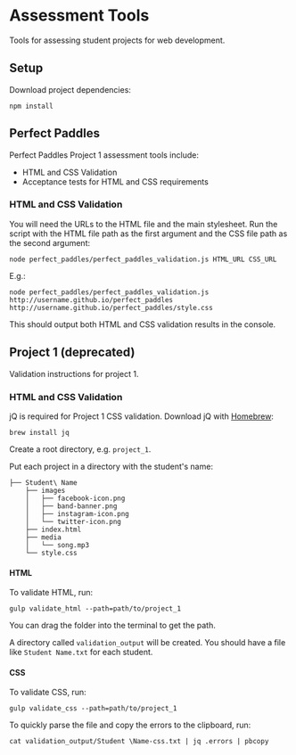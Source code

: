# Assessment Tools

Tools for assessing student projects for web development.

## Setup

Download project dependencies:

```
npm install
```

## Perfect Paddles

Perfect Paddles Project 1 assessment tools include:

- HTML and CSS Validation
- Acceptance tests for HTML and CSS requirements

### HTML and CSS Validation

You will need the URLs to the HTML file and the main stylesheet. Run the script with the HTML file path as the first argument and the CSS file path as the second argument:

```
node perfect_paddles/perfect_paddles_validation.js HTML_URL CSS_URL
```

E.g.:

```
node perfect_paddles/perfect_paddles_validation.js http://username.github.io/perfect_paddles http://username.github.io/perfect_paddles/style.css
```

This should output both HTML and CSS validation results in the console.


## Project 1 (deprecated)

Validation instructions for project 1.

### HTML and CSS Validation

jQ is required for Project 1 CSS validation. Download jQ with [Homebrew](http://brew.sh):

```
brew install jq
```

Create a root directory, e.g. `project_1`.

Put each project in a directory with the student's name:

```
├── Student\ Name
    ├── images
    │   ├── facebook-icon.png
    │   ├── band-banner.png
    │   ├── instagram-icon.png
    │   └── twitter-icon.png
    ├── index.html
    ├── media
    │   └── song.mp3
    └── style.css
```

#### HTML

To validate HTML, run:

```
gulp validate_html --path=path/to/project_1
```

You can drag the folder into the terminal to get the path.

A directory called `validation_output` will be created. You should have a file like `Student Name.txt` for each student.

#### CSS

To validate CSS, run:

```
gulp validate_css --path=path/to/project_1
```

To quickly parse the file and copy the errors to the clipboard, run:

```
cat validation_output/Student \Name-css.txt | jq .errors | pbcopy
```
